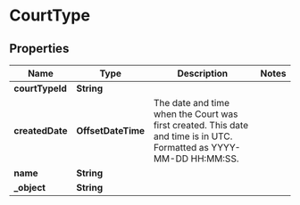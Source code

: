 

# CourtType


## Properties

| Name | Type | Description | Notes |
|------------ | ------------- | ------------- | -------------|
|**courtTypeId** | **String** |  |  |
|**createdDate** | **OffsetDateTime** | The date and time when the Court was first created. This date and time is in UTC. Formatted as YYYY-MM-DD HH:MM:SS. |  |
|**name** | **String** |  |  |
|**_object** | **String** |  |  |



